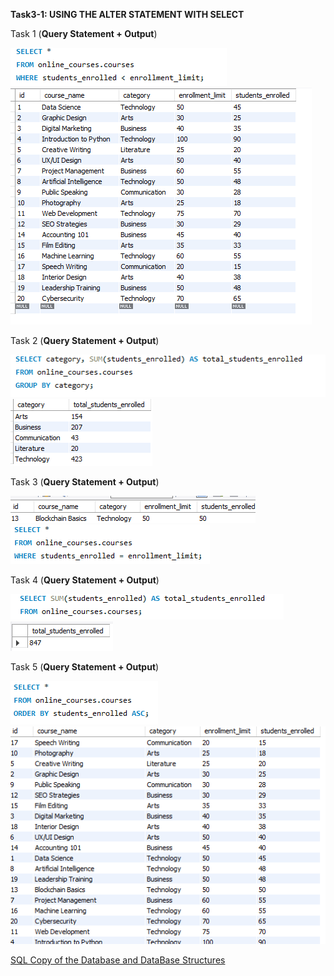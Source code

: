**Task3-1: USING THE ALTER STATEMENT WITH SELECT**

Task 1 (**Query Statement + Output**)

<img src= "https://github.com/EDILBERTOGEMINIANO/edilberto/blob/main/FINAL%20TASK%203-1/ONLINE_COURSE/TASK%201(Q).png">
<img src= "https://github.com/EDILBERTOGEMINIANO/edilberto/blob/main/FINAL%20TASK%203-1/ONLINE_COURSE/TASK%201(O).png">

Task 2  (**Query Statement + Output**)

<img src= "https://github.com/EDILBERTOGEMINIANO/edilberto/blob/main/FINAL%20TASK%203-1/ONLINE_COURSE/TASK%202(Q).png">
<img src= "https://github.com/EDILBERTOGEMINIANO/edilberto/blob/main/FINAL%20TASK%203-1/ONLINE_COURSE/TASK%202(O).png">

Task 3  (**Query Statement + Output**)

<img src= "https://github.com/EDILBERTOGEMINIANO/edilberto/blob/main/FINAL%20TASK%203-1/ONLINE_COURSE/TASK%203(O).png">
<img src= "https://github.com/EDILBERTOGEMINIANO/edilberto/blob/main/FINAL%20TASK%203-1/ONLINE_COURSE/TASK3(Q).png">

Task 4  (**Query Statement + Output**)

<img src= "https://github.com/EDILBERTOGEMINIANO/edilberto/blob/main/FINAL%20TASK%203-1/ONLINE_COURSE/TASK%204(Q).png">
<img src= "https://github.com/EDILBERTOGEMINIANO/edilberto/blob/main/FINAL%20TASK%203-1/ONLINE_COURSE/TASK%204(O).png">

Task 5  (**Query Statement + Output**)

<img src= "https://github.com/EDILBERTOGEMINIANO/edilberto/blob/main/FINAL%20TASK%203-1/ONLINE_COURSE/TASK%205(Q).png">
<img src= "https://github.com/EDILBERTOGEMINIANO/edilberto/blob/main/FINAL%20TASK%203-1/ONLINE_COURSE/TASK%205(O).png">

[SQL Copy of the Database and DataBase Structures](https://github.com/EDILBERTOGEMINIANO/edilberto/blob/main/FINAL%20TASK%203-1/ONLINE_COURSE/online.sql)
